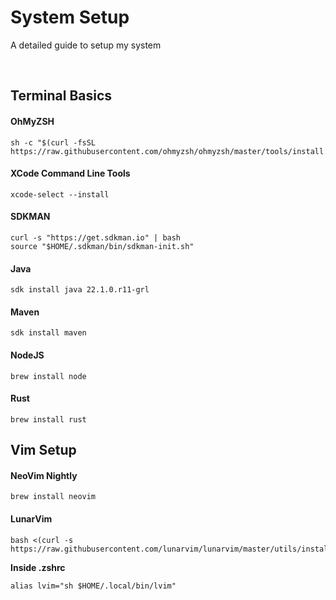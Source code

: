 # System Setup

A detailed guide to setup my system

&nbsp;

## Terminal Basics

#### OhMyZSH

```
sh -c "$(curl -fsSL https://raw.githubusercontent.com/ohmyzsh/ohmyzsh/master/tools/install.sh)"
```

#### XCode Command Line Tools

```
xcode-select --install
```

#### SDKMAN

```
curl -s "https://get.sdkman.io" | bash
source "$HOME/.sdkman/bin/sdkman-init.sh"
```


#### Java

```
sdk install java 22.1.0.r11-grl
```

#### Maven

```
sdk install maven
```

#### NodeJS

```
brew install node
```

#### Rust

```
brew install rust
```

## Vim Setup

#### NeoVim Nightly

```
brew install neovim
```

#### LunarVim

```
bash <(curl -s https://raw.githubusercontent.com/lunarvim/lunarvim/master/utils/installer/install.sh)
```

**Inside .zshrc**
```
alias lvim="sh $HOME/.local/bin/lvim"
```


